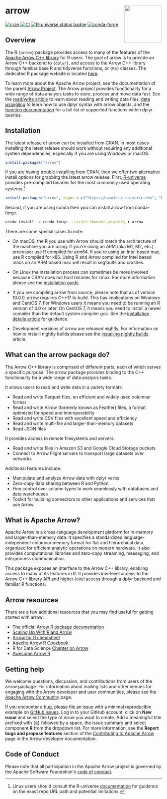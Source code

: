 # arrow <img src="https://arrow.apache.org/img/arrow-logo_hex_black-txt_white-bg.png" align="right" alt="" width="120" />

<!-- badges: start -->

[![cran](https://www.r-pkg.org/badges/version-last-release/arrow)](https://cran.r-project.org/package=arrow)
[![CI](https://github.com/apache/arrow/workflows/R/badge.svg?event=push)](https://github.com/apache/arrow/actions?query=workflow%3AR+branch%3Amain+event%3Apush)
[![R-universe status badge](https://apache.r-universe.dev/badges/arrow)](https://apache.r-universe.dev)
[![conda-forge](https://img.shields.io/conda/vn/conda-forge/r-arrow.svg)](https://anaconda.org/conda-forge/r-arrow)

<!-- badges: end -->

## Overview

The R `{arrow}` package provides access to many of the features of the [Apache Arrow C++ library](https://arrow.apache.org/docs/cpp/index.html) for R users. The goal of arrow is to provide an Arrow C++ backend to `{dplyr}`, and access to the Arrow C++ library through familiar base R and tidyverse functions, or `{R6}` classes. The dedicated R package website is located [here](https://arrow.apache.org/docs/r/index.html).

To learn more about the Apache Arrow project, see the documentation of the parent [Arrow Project](https://arrow.apache.org/). The Arrow project provides functionality for a wide range of data analysis tasks to store, process and move data fast. See the [read/write article](https://arrow.apache.org/docs/r/articles/read_write.html) to learn about reading and writing data files, [data wrangling](https://arrow.apache.org/docs/r/articles/data_wrangling.html) to learn how to use dplyr syntax with arrow objects, and the [function documentation](https://arrow.apache.org/docs/r/reference/acero.html) for a full list of supported functions within dplyr queries.

## Installation

The latest release of arrow can be installed from CRAN. In most cases installing the latest release should work without requiring any additional system dependencies, especially if you are using
Windows or macOS.

```r
install.packages("arrow")
```

If you are having trouble installing from CRAN, then we offer two alternative install options for grabbing the latest arrow release. First, [R-universe](https://r-universe.dev/) provides pre-compiled binaries for the most commonly used operating systems.[^1]

[^1]: Linux users should consult the R-universe [documentation](https://docs.r-universe.dev/install/binaries.html) for guidance on the exact repo URL path and potential limitations.

```r
install.packages("arrow", repos = c("https://apache.r-universe.dev", "https://cloud.r-project.org"))
```

Second, if you are using conda then you can install arrow from conda-forge.

```sh
conda install -c conda-forge --strict-channel-priority r-arrow
```

There are some special cases to note:

- On macOS, the R you use with Arrow should match the architecture of the machine you are using. If you're using an ARM (aka M1, M2, etc.) processor use R compiled for arm64. If you're using an Intel based mac, use R compiled for x86. Using R and Arrow compiled for Intel based macs on an ARM based mac will result in segfaults and crashes.

- On Linux the installation process can sometimes be more involved because CRAN does not host binaries for Linux. For more information please see the [installation guide](https://arrow.apache.org/docs/r/articles/install.html).

- If you are compiling arrow from source, please note that as of version 10.0.0, arrow requires C++17 to build. This has implications on Windows and CentOS 7. For Windows users it means you need to be running an R version of 4.0 or later. On CentOS 7, it means you need to install a newer compiler than the default system compiler gcc. See the [installation details article](https://arrow.apache.org/docs/r/articles/developers/install_details.html) for guidance.

- Development versions of arrow are released nightly. For information on how to installl nightly builds please see the [installing nightly builds](https://arrow.apache.org/docs/r/articles/install_nightly.html) article.

## What can the arrow package do?

The Arrow C++ library is comprised of different parts, each of which serves a specific purpose. The arrow package provides binding to the C++ functionality for a wide range of data analysis
tasks.

It allows users to read and write data in a variety formats:

- Read and write Parquet files, an efficient and widely used columnar format
- Read and write Arrow (formerly known as Feather) files, a format optimized for speed and
  interoperability
- Read and write CSV files with excellent speed and efficiency
- Read and write multi-file and larger-than-memory datasets
- Read JSON files

It provides access to remote filesystems and servers:

- Read and write files in Amazon S3 and Google Cloud Storage buckets
- Connect to Arrow Flight servers to transport large datasets over networks

Additional features include:

- Manipulate and analyze Arrow data with dplyr verbs
- Zero-copy data sharing between R and Python
- Fine control over column types to work seamlessly with databases and data warehouses
- Toolkit for building connectors to other applications and services that use Arrow

## What is Apache Arrow?

Apache Arrow is a cross-language development platform for in-memory and
larger-than-memory data. It specifies a standardized language-independent
columnar memory format for flat and hierarchical data, organized for efficient
analytic operations on modern hardware. It also provides computational libraries
and zero-copy streaming, messaging, and interprocess communication.

This package exposes an interface to the Arrow C++ library, enabling access to
many of its features in R. It provides low-level access to the Arrow C++ library
API and higher-level access through a dplyr backend and familiar R functions.


## Arrow resources

There are a few additional resources that you may find useful for getting started with arrow:

- The official [Arrow R package documentation](https://arrow.apache.org/docs/r/)
- [Scaling Up With R and Arrow](https://arrowrbook.com)
- [Arrow for R cheatsheet](https://github.com/apache/arrow/blob/-/r/cheatsheet/arrow-cheatsheet.pdf)
- [Apache Arrow R Cookbook](https://arrow.apache.org/cookbook/r/index.html)
- R for Data Science [Chapter on Arrow](https://r4ds.hadley.nz/arrow)
- [Awesome Arrow R](https://github.com/thisisnic/awesome-arrow-r)

## Getting help

We welcome questions, discussion, and contributions from users of the
arrow package. For information about mailing lists and other venues
for engaging with the Arrow developer and user communities, please see
the [Apache Arrow Community](https://arrow.apache.org/community/) page.

If you encounter a bug, please file an issue with a minimal reproducible
example on [GitHub issues](https://github.com/apache/arrow/issues).
Log in to your GitHub account, click on **New issue** and select the type of
issue you want to create. Add a meaningful title prefixed with **`[R]`**
followed by a space, the issue summary and select component **R** from the
dropdown list. For more information, see the **Report bugs and propose
features** section of the [Contributing to Apache
Arrow](https://arrow.apache.org/docs/developers/#contributing) page
in the Arrow developer documentation.

## Code of Conduct

Please note that all participation in the Apache Arrow project is
governed by the Apache Software Foundation's [code of
conduct](https://www.apache.org/foundation/policies/conduct.html).
